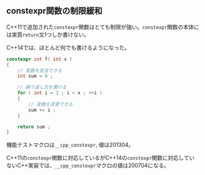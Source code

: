 ## constexpr関数の制限緩和

C++11で追加された`constexpr`関数はとても制限が強い。`constexpr`関数の本体には実質`return`文1つしか書けない。

C++14では、ほとんど何でも書けるようになった。

~~~cpp
constexpr int f( int x )
{
    // 変数を宣言できる
    int sum = 0 ;

    // 繰り返し文を書ける
    for ( int i = 1 ; i < x ; ++i )
    {
        // 変数を変更できる
        sum += i ;
    }

    return sum ;
}
~~~

機能テストマクロは`__cpp_constexpr`, 値は201304。

C++11の`constexpr`関数に対応しているがC++14の`constexpr`関数に対応していないC++実装では、`__cpp_constexpr`マクロの値は200704になる。
